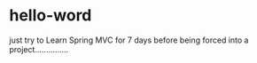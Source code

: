  # hello-word
just try to
Learn Spring MVC for 7 days before being forced into a project...............
